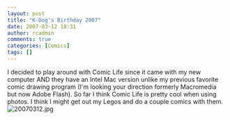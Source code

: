 ```yaml
---
layout: post
title: "K-Dog's Birthday 2007"
date: 2007-03-12 18:31
author: rcadmin
comments: true
categories: [Comics]
tags: []
---
```

I decided to play around with Comic Life since it came with my new computer AND they have an Intel Mac version unlike my previous favorite comic drawing program (I'm looking your direction formerly Macromedia but now Adobe Flash). So far I think Comic Life is pretty cool when using photos. I think I might get out my Legos and do a couple comics with them.
<img alt="20070312.jpg" id="image1052" src="http://bitsmack.com/wp/wp-content/uploads/2007/03/20070312.jpg" />

